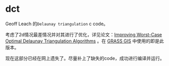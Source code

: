 # dct 

Geoff Leach 的`Delaunay triangulation` c code。

考虑了2d情况最差情况并对其进行了优化，详见论文：[Improving Worst-Case Optimal Delaunay Triangulation Algorithms](https://www.semanticscholar.org/paper/Improving-Worst-Case-Optimal-Delaunay-Triangulation-Leach/c8adc3b494684c98755fca1cc24621dfa90dd8ef) 。在 [GRASS GIS](https://github.com/OSGeo/grass) 中使用的即是此版本。

现在这部分已经在网上遗失了。尽量补上了缺失的code，成功进行编译并运行。

